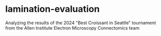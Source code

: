# lamination-evaluation
Analyzing the results of the 2024 "Best Croissant in Seattle" tournament from the Allen Institute Electron Microscopy Connectomics team
